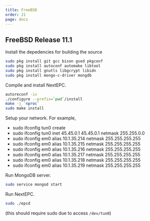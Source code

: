 ```yaml
---
title: FreeBSD
order: 21
page: docs
---
```


## FreeBSD Release 11.1

Install the depedencies for building the source
```bash
sudo pkg install git gcc bison gsed pkgconf
sudo pkg install autoconf automake libtool
sudo pkg install gnutls libgcrypt libidn
sudo pkg install mongo-c-driver mongdb
```

Compile and install NextEPC.
```bash
autoreconf -iv
./configure --prefix=`pwd`/install
make -j `nproc`
sudo make install
```

Setup your network. For example,
- sudo ifconfig tun0 create
- sudo ifconfig tun0 inet 45.45.0.1 45.45.0.1 netmask 255.255.0.0
- sudo ifconfig em0 alias 10.1.35.214 netmask 255.255.255.255
- sudo ifconfig em0 alias 10.1.35.215 netmask 255.255.255.255
- sudo ifconfig em0 alias 10.1.35.216 netmask 255.255.255.255
- sudo ifconfig em0 alias 10.1.35.217 netmask 255.255.255.255
- sudo ifconfig em0 alias 10.1.35.218 netmask 255.255.255.255
- sudo ifconfig em0 alias 10.1.35.219 netmask 255.255.255.255

Run MongoDB server.
```bash
sudo service mongod start
```

Run NextEPC.
```bash
sudo ./epcd
```
(this should require sudo due to access `/dev/tun0`)
